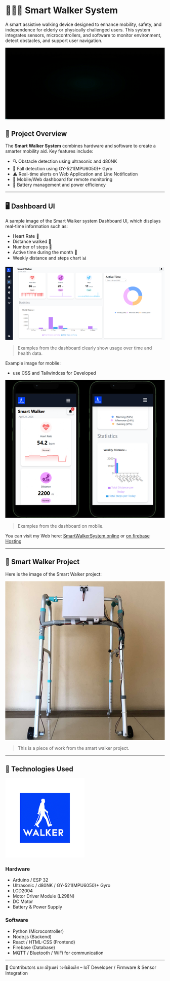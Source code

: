 # 🚶‍♂️🤖 Smart Walker System

A smart assistive walking device designed to enhance mobility, safety, and independence for elderly or physically challenged users. This system integrates sensors, microcontrollers, and software to monitor environment, detect obstacles, and support user navigation.

![Welcome](public/images/sws.gif)

## 📌 Project Overview

The **Smart Walker System** combines hardware and software to create a smarter mobility aid. Key features include:
- 🔍 Obstacle detection using ultrasonic and d80NK
- 🤕 Fall detection using GY-521(MPU6050)+ Gyro
- ⚠️ Real-time alerts on Web Application and Line Notification
- 📱 Mobile/Web dashboard for remote monitoring
- 🔋 Battery management and power efficiency

---

## 🖥️ Dashboard UI

A sample image of the Smart Walker system Dashboard UI, which displays real-time information such as:
- Heart Rate 💓
- Distance walked 🚶
- Number of steps 👣
- Active time during the month 📅
- Weekly distance and steps chart 📊

![Dashboard UI](public/images/Dashboard-UI.png)

> Examples from the dashboard clearly show usage over time and health data.

Example image for moblie:
- use CSS and Tailwindcss for Developed

![Dashboard UI](public/images/moblie-UI.png)

> Examples from the dashboard on moblie.

You can visit my Web here: [SmartWalkerSystem.online](https://smartwalkersystem.online) or [on firebase Hosting](https://walkertest-a907f.web.app/)

---

## 🤖 Smart Walker Project

Here is the image of the Smart Walker project:

![Walker Image](public/images/SmartWalker.png)

> This is a piece of work from the smart walker project.

---

## 🧰 Technologies Used

![Welcome](public/images/walker.gif)

### Hardware
- Arduino / ESP 32
- Ultrasonic / d80NK / GY-521(MPU6050)+ Gyro
- LCD2004
- Motor Driver Module (L298N)
- DC Motor 
- Battery & Power Supply

### Software
- Python  (Microcontroller)
- Node.js  (Backend)
- React / HTML-CSS (Frontend)
- Firebase  (Database)
- MQTT / Bluetooth / WiFi for communication

---

🙌 Contributors
นาย ณัฐเมศร์ วงศ์ธนิตเลิศ – IoT Developer / Firmware & Sensor Integration 

